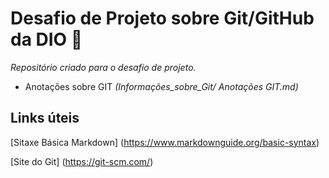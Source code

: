 # Desafio de Projeto sobre Git/GitHub da DIO :memo:

*Repositório criado para o desafio de projeto.*

- Anotações sobre GIT _(Informações_sobre_Git/ Anotações GIT.md)_

## Links úteis
[Sitaxe Básica Markdown] (https://www.markdownguide.org/basic-syntax)

[Site do Git] (https://git-scm.com/)